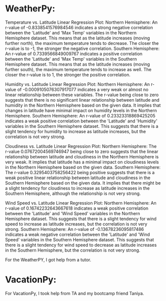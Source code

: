 # WeatherPy:
Temperature vs. Latitude Linear Regression Plot:
Northern Hemisphere: An r-value of -0.8338541576984546 indicates a strong negative correlation between the 'Latitude' and 'Max Temp' variables in the Northern Hemisphere dataset. This means that as the latitude increases (moving further north), the maximum temperature tends to decrease. The closer the r-value is to -1, the stronger the negative correlation.
Southern Hemisphere: An r-value of 0.7339566849009767 indicates a positive correlation between the 'Latitude' and 'Max Temp' variables in the Southern Hemisphere dataset. This means that as the latitude increases (moving further south), the maximum temperature tends to increase as well. The closer the r-value is to 1, the stronger the positive correlation.


Humidity vs. Latitude Linear Regression Plot:
Northern Hemisphere: An r-value of -0.0009105076307917077 indicates a very weak or almost no linear relationship between these variables. The r-value being close to zero suggests that there is no significant linear relationship between latitude and humidity in the Northern Hemisphere based on the given data. It implies that changes in latitude have minimal impact on humidity levels in the Northern Hemisphere.
Southern Hemisphere: An r-value of 0.23323318869425205 indicates a weak positive correlation between the 'Latitude' and 'Humidity' variables in the Southern Hemisphere dataset. This suggests that there is a slight tendency for humidity to increase as latitude increases, but the correlation is not very strong.


Cloudiness vs. Latitude Linear Regression Plot:
Northern Hemisphere: The r-value 0.07672004569746947 being close to zero suggests that the linear relationship between latitude and cloudiness in the Northern Hemisphere is very weak. It implies that latitude has a minimal impact on cloudiness levels in the Northern Hemisphere based on the given data.
Southern Hemisphere: The r-value 0.3295403758256422 being positive suggests that there is a weak positive linear relationship between latitude and cloudiness in the Southern Hemisphere based on the given data. It implies that there might be a slight tendency for cloudiness to increase as latitude increases in the Southern Hemisphere, although the relationship is not very strong.


Wind Speed vs. Latitude Linear Regression Plot:
Northern Hemisphere: An r-value of 0.16742232643667618 indicates a weak positive correlation between the 'Latitude' and 'Wind Speed' variables in the Northern Hemisphere dataset. This suggests that there is a slight tendency for wind speed to increase as latitude increases, but the correlation is not very strong.
Southern Hemisphere: An r-value of -0.13678236095817486 indicates a weak negative correlation between the 'Latitude' and 'Wind Speed' variables in the Southern Hemisphere dataset. This suggests that there is a slight tendency for wind speed to decrease as latitude increases in the Southern Hemisphere, but the correlation is not very strong. 


For the WeatherPY, I got help from a tutor.

# VacationPy:
For VacationPy, I took help from TA and my bootcamp friend Taniya.